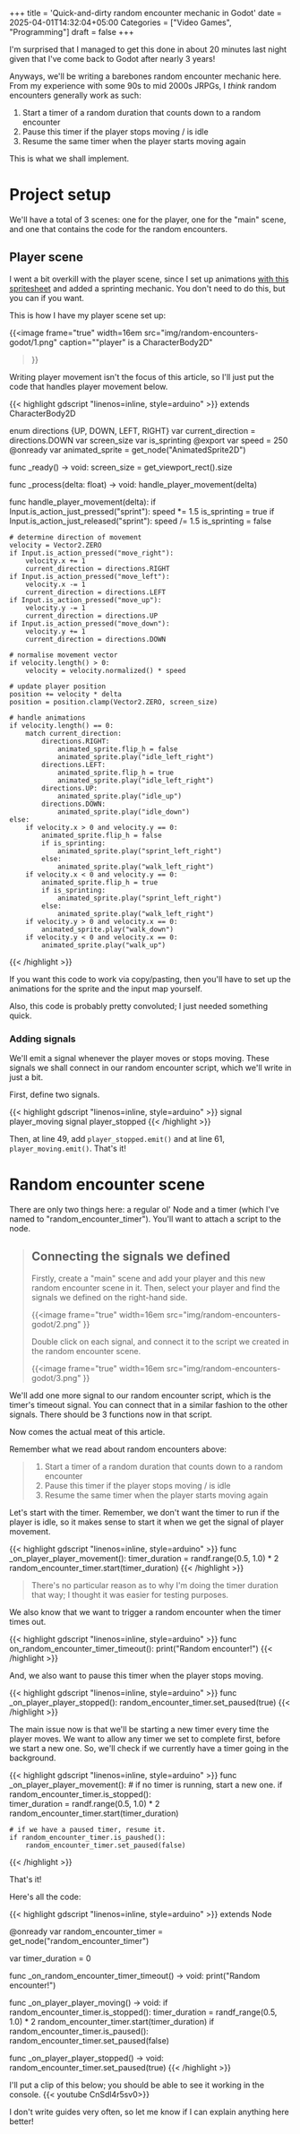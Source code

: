 +++
title = 'Quick-and-dirty random encounter mechanic in Godot'
date = 2025-04-01T14:32:04+05:00
Categories = ["Video Games", "Programming"]
draft = false
+++

I'm surprised that I managed to get this done in about 20 minutes last night given that I've come back to Godot after nearly 3 years!

Anyways, we'll be writing a barebones random encounter mechanic here. From my experience with some 90s to mid 2000s JRPGs, I _think_ random encounters generally work as such:

1. Start a timer of a random duration that counts down to a random encounter
2. Pause this timer if the player stops moving / is idle
3. Resume the same timer when the player starts moving again

This is what we shall implement.

# Project setup

We'll have a total of 3 scenes: one for the player, one for the "main" scene, and one that contains the code for the random encounters.

## Player scene

I went a bit overkill with the player scene, since I set up animations [with this spritesheet](https://otterisk.itch.io/hana-caraka-base-character) and added a sprinting mechanic. You don't need to do this, but you can if you want.

This is how I have my player scene set up:

{{<image
  frame="true"
  width=16em
  src="img/random-encounters-godot/1.png"
  caption="\"player\" is a CharacterBody2D"
>}}

Writing player movement isn't the focus of this article, so I'll just put the code that handles player movement below.

{{< highlight gdscript "linenos=inline, style=arduino" >}}
extends CharacterBody2D

enum directions {UP, DOWN, LEFT, RIGHT}
var current_direction = directions.DOWN
var screen_size
var is_sprinting
@export var speed = 250
@onready var animated_sprite = get_node("AnimatedSprite2D")

func _ready() -> void:
	screen_size = get_viewport_rect().size

func _process(delta: float) -> void:
	handle_player_movement(delta)

func handle_player_movement(delta):
	if Input.is_action_just_pressed("sprint"):
		speed *= 1.5
		is_sprinting = true
	if Input.is_action_just_released("sprint"):
		speed /= 1.5
		is_sprinting = false

	# determine direction of movement
	velocity = Vector2.ZERO
	if Input.is_action_pressed("move_right"):
		velocity.x += 1
		current_direction = directions.RIGHT
	if Input.is_action_pressed("move_left"):
		velocity.x -= 1
		current_direction = directions.LEFT
	if Input.is_action_pressed("move_up"):
		velocity.y -= 1
		current_direction = directions.UP
	if Input.is_action_pressed("move_down"):
		velocity.y += 1
		current_direction = directions.DOWN
	
	# normalise movement vector
	if velocity.length() > 0:
		velocity = velocity.normalized() * speed
	
	# update player position
	position += velocity * delta
	position = position.clamp(Vector2.ZERO, screen_size)

	# handle animations
	if velocity.length() == 0:
		match current_direction:
			directions.RIGHT:
				animated_sprite.flip_h = false
				animated_sprite.play("idle_left_right")
			directions.LEFT:
				animated_sprite.flip_h = true
				animated_sprite.play("idle_left_right")
			directions.UP:
				animated_sprite.play("idle_up")
			directions.DOWN:
				animated_sprite.play("idle_down")
	else:
		if velocity.x > 0 and velocity.y == 0:
			animated_sprite.flip_h = false
			if is_sprinting:
				animated_sprite.play("sprint_left_right")
			else:
				animated_sprite.play("walk_left_right")
		if velocity.x < 0 and velocity.y == 0:
			animated_sprite.flip_h = true
			if is_sprinting:
				animated_sprite.play("sprint_left_right")
			else:
				animated_sprite.play("walk_left_right")
		if velocity.y > 0 and velocity.x == 0:
			animated_sprite.play("walk_down")
		if velocity.y < 0 and velocity.x == 0:
			animated_sprite.play("walk_up")
{{< /highlight >}}

If you want this code to work via copy/pasting, then you'll have to set up the animations for the sprite and the input map yourself.

Also, this code is probably pretty convoluted; I just needed something quick.

### Adding signals

We'll emit a signal whenever the player moves or stops moving. These signals we shall connect in our random encounter script, which we'll write in just a bit.

First, define two signals.

{{< highlight gdscript "linenos=inline, style=arduino" >}}
signal player_moving
signal player_stopped
{{< /highlight >}}

Then, at line 49, add `player_stopped.emit()` and at line 61, `player_moving.emit()`. That's it!

# Random encounter scene 

There are only two things here: a regular ol' Node and a timer (which I've named to "random_encounter_timer"). You'll want to attach a script to the node.

>## Connecting the signals we defined
>
>Firstly, create a "main" scene and add your player and this new random encounter scene in it. Then, select your player and find the signals we defined on the right-hand side.
>
>{{<image
  frame="true"
  width=16em
  src="img/random-encounters-godot/2.png"
>}}
>
>Double click on each signal, and connect it to the script we created in the random encounter scene.
>
>{{<image
  frame="true"
  width=16em
  src="img/random-encounters-godot/3.png"
>}}

We'll add one more signal to our random encounter script, which is the timer's timeout signal. You can connect that in a similar fashion to the other signals. There should be 3 functions now in that script.

Now comes the actual meat of this article.

Remember what we read about random encounters above:

>1. Start a timer of a random duration that counts down to a random encounter
>2. Pause this timer if the player stops moving / is idle
>3. Resume the same timer when the player starts moving again

Let's start with the timer. Remember, we don't want the timer to run if the player is idle, so it makes sense to start it when we get the signal of player movement.

{{< highlight gdscript "linenos=inline, style=arduino" >}}
func _on_player_player_movement():
    timer_duration = randf.range(0.5, 1.0) * 2
    random_encounter_timer.start(timer_duration)
{{< /highlight >}}

>There's no particular reason as to why I'm doing the timer duration that way; I thought it was easier for testing purposes.

We also know that we want to trigger a random encounter when the timer times out.

{{< highlight gdscript "linenos=inline, style=arduino" >}}
func on_random_encounter_timer_timeout():
    print("Random encounter!")
{{< /highlight >}}

And, we also want to pause this timer when the player stops moving.

{{< highlight gdscript "linenos=inline, style=arduino" >}}
func _on_player_player_stopped():
    random_encounter_timer.set_paused(true)
{{< /highlight >}}

The main issue now is that we'll be starting a new timer every time the player moves. We want to allow any timer we set to complete first, before we start a new one. So, we'll check if we currently have a timer going in the background. 

{{< highlight gdscript "linenos=inline, style=arduino" >}}
func _on_player_player_movement():
    # if no timer is running, start a new one.
    if random_encounter_timer.is_stopped():         
        timer_duration = randf.range(0.5, 1.0) * 2
        random_encounter_timer.start(timer_duration)

    # if we have a paused timer, resume it.
    if random_encounter_timer.is_paushed():
        random_encounter_timer.set_paused(false)
{{< /highlight >}}

That's it!

Here's all the code:

{{< highlight gdscript "linenos=inline, style=arduino" >}}
extends Node

@onready var random_encounter_timer = get_node("random_encounter_timer")

var timer_duration = 0

func _on_random_encounter_timer_timeout() -> void:
	print("Random encounter!")

func _on_player_player_moving() -> void:
	if random_encounter_timer.is_stopped():
		timer_duration = randf_range(0.5, 1.0) * 2
		random_encounter_timer.start(timer_duration)
	if random_encounter_timer.is_paused():
		random_encounter_timer.set_paused(false)

func _on_player_player_stopped() -> void:
	random_encounter_timer.set_paused(true)
{{< /highlight >}}

I'll put a clip of this below; you should be able to see it working in the console.
{{< youtube CnSdl4r5sv0>}}

I don't write guides very often, so let me know if I can explain anything here better!
